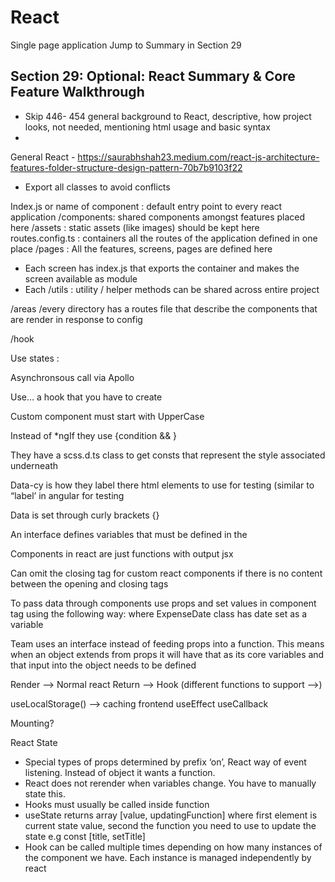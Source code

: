# React
Single page application
Jump to Summary in Section 29

## Section 29: Optional: React Summary & Core Feature Walkthrough
- Skip 446- 454 general background to React, descriptive, how project looks, not needed, mentioning html usage and basic
syntax
- 
General React - https://saurabhshah23.medium.com/react-js-architecture-features-folder-structure-design-pattern-70b7b9103f22

- Export all classes to avoid conflicts

Index.js or name of component : default entry point to every react application
/components: shared components amongst features placed here
/assets : static assets (like images) should be kept here
routes.config.ts : containers all the routes of the application defined in one place
/pages : All the features, screens, pages are defined here
- Each screen has index.js that exports the container and makes the screen available as module
- Each
/utils : utility / helper methods can be shared across entire project

/areas
/every directory has a routes file that describe the components that are render in response to config

/hook

Use states :

Asynchronsous call via Apollo

Use… a hook that you have to create

Custom component must start with UpperCase

Instead of *ngIf they use {condition && <html>}

They have a scss.d.ts class to get consts that represent the style associated underneath

Data-cy is how they label there html elements to use for testing (similar to “label’ in angular for testing

Data is set through curly brackets {}

An interface defines variables that must be defined in the

Components in react are just functions with output jsx

Can omit the closing tag for custom react components if there is no content between the opening and closing tags

To pass data through components use props and set values in component tag using the following way: <ExpenseDate date={} /> where ExpenseDate class has date set as a variable

Team uses an interface instead of feeding props into a function. This means when an object extends from props it will have that as its core variables and that input into the object needs to be defined

Render —> Normal react
Return —> Hook (different functions to support —>)

useLocalStorage() —> caching frontend
useEffect
useCallback

Mounting?

React State
- Special types of props determined by prefix ‘on’, React way of event listening. Instead of object it wants a function.
- React does not rerender when variables change. You have to manually state this.
- Hooks must usually be called inside function
- useState returns array [value, updatingFunction] where first element is current state value, second the function you need to use to update the state e.g const [title, setTitle]
- Hook can be called multiple times depending on how many instances of the component we have. Each instance is managed independently by react


